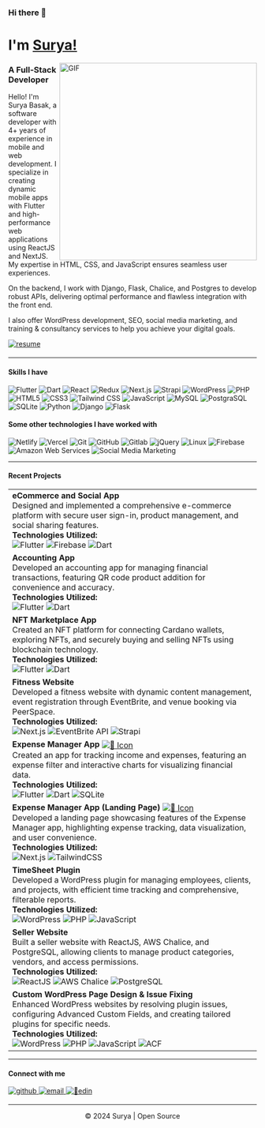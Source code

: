 ### Hi there 👋 
# I'm [Surya!](https://github.com/thesurjo) 

<img align="right" alt="GIF" width="400px" src="https://i.imgur.com/426UaGw.png" />

### A Full-Stack Developer


Hello! I'm Surya Basak, a software developer with 4+ years of experience in mobile and web development. I specialize in creating dynamic mobile apps with Flutter and high-performance web applications using ReactJS and NextJS. My expertise in HTML, CSS, and JavaScript ensures seamless user experiences.

On the backend, I work with Django, Flask, Chalice, and Postgres to develop robust APIs, delivering optimal performance and flawless integration with the front end.

I also offer WordPress development, SEO, social media marketing, and training & consultancy services to help you achieve your digital goals.
<div align="start">
<a href="https://suryabasak.netlify.app/resume" target="_blank">
  <img src="https://img.shields.io/badge/resume-%23ff6f61.svg?&style=for-the-badge&logo=readme&logoColor=white" alt="resume" style="margin-bottom: 5px;" />
</a>
</div>

---

#### Skills I have

![Flutter](https://img.shields.io/badge/-Flutter-000000?style=flat&logo=flutter)
![Dart](https://img.shields.io/badge/-Dart-000000?style=flat&logo=Dart)
![React](https://img.shields.io/badge/-React-000000?style=flat&logo=react)
![Redux](https://img.shields.io/badge/-Redux-black?style=flat-square&logo=Redux)
![Next.js](https://img.shields.io/badge/-Next-black?style=flat-square&logo=Next.js)
![Strapi](https://img.shields.io/badge/-Strapi-000000?style=flat&logo=strapi)
![WordPress](https://img.shields.io/badge/-WordPress-000000?style=flat&logo=wordpress)
![PHP](https://img.shields.io/badge/-PHP-000000?style=flat&logo=PHP)
![HTML5](https://img.shields.io/badge/-HTML5-000000?style=flat&logo=HTML5)
![CSS3](https://img.shields.io/badge/-CSS3-000000?style=flat&logo=CSS3)
![Tailwind CSS](https://img.shields.io/badge/-Tailwind%20CSS-000000?style=flat&logo=tailwindcss&logoColor=white)
![JavaScript](https://img.shields.io/badge/-JavaScript-000000?style=flat&logo=JavaScript)
![MySQL](https://img.shields.io/badge/-MySQL-000000?style=flat&logo=mysql&logoColor=white)
![PostgraSQL](https://img.shields.io/badge/-PostgraSQL-000000?style=flat&logo=postgresql)
![SQLite](https://img.shields.io/badge/-SQLite-000000?style=flat&logo=sqlite)
![Python](https://img.shields.io/badge/-Python-000000?style=flat&logo=python)
![Django](https://img.shields.io/badge/-Django-000000?style=flat&logo=django)
![Flask](https://img.shields.io/badge/-Flask-000000?style=flat&logo=Flask)

#### Some other technologies I have worked with

![Netlify](https://img.shields.io/badge/-Netlify-222222?style=flat-square&logo=netlify)
![Vercel](https://img.shields.io/badge/-Vercel-222222?style=flat-square&logo=vercel)
![Git](https://img.shields.io/badge/-Git-222222?style=flat-square&logo=git)
![GitHub](https://img.shields.io/badge/-GitHub-222222?style=flat-square&logo=github)
![Gitlab](https://img.shields.io/badge/-Gitlab-222222?style=flat-square&logo=gitlab)
![jQuery](https://img.shields.io/badge/-jQuery-222222?style=flat&logo=jQuery&logoColor=0769AD)
![Linux](https://img.shields.io/badge/-Linux-222222?style=flat&logo=linux&logoColor=FCC624)
![Firebase](https://img.shields.io/badge/Firebase-222222?style=flat-square&logo=firebase)
![Amazon Web Services](https://img.shields.io/badge/-Amazon%20Web%20Services-222222?style=flat-square&logo=Amazon-Web-Service)
![Social Media Marketing](https://img.shields.io/badge/-Social%20Media%20Marketing-222222?style=flat-square&logo=Social-Media-Marketing)
<br/>

---

#### Recent Projects

<table>
  <tbody>
    <!-- PROJECT:START -->
    <tr>
      <td>
        <strong><a href="#" style="text-decoration: none;">eCommerce and Social App</a></strong> <br/>
        Designed and implemented a comprehensive e-commerce platform with secure user sign-in, product management, and social sharing features.<br/>
        <strong>Technologies Utilized:</strong><br/>
        <img src="https://img.shields.io/badge/-Flutter-000000?style=flat&logo=flutter" alt="Flutter"/>
        <img src="https://img.shields.io/badge/Firebase-000000?style=flat-square&logo=firebase" alt="Firebase"/>
        <img src="https://img.shields.io/badge/-Dart-000000?style=flat&logo=Dart" alt="Dart"/>
      </td>
    </tr>
    <tr>
      <td>
        <strong><a href="#" style="text-decoration: none;">Accounting App</a></strong> <br/>
        Developed an accounting app for managing financial transactions, featuring QR code product addition for convenience and accuracy.<br/>
        <strong>Technologies Utilized:</strong><br/>
        <img src="https://img.shields.io/badge/-Flutter-000000?style=flat&logo=flutter" alt="Flutter"/>
        <img src="https://img.shields.io/badge/-Dart-000000?style=flat&logo=Dart" alt="Dart"/>
      </td>
    </tr>
    <tr>
      <td>
        <strong><a href="#" style="text-decoration: none;">NFT Marketplace App</a></strong><br/>
        Created an NFT platform for connecting Cardano wallets, exploring NFTs, and securely buying and selling NFTs using blockchain technology.<br/>
        <strong>Technologies Utilized:</strong><br/>
        <img src="https://img.shields.io/badge/-Flutter-000000?style=flat&logo=flutter" alt="Flutter"/>
        <img src="https://img.shields.io/badge/-Dart-000000?style=flat&logo=Dart" alt="Dart"/>
      </td>
    </tr>
    <tr>
      <td>
        <strong><a href="#" style="text-decoration: none;">Fitness Website</a></strong><br/>
        Developed a fitness website with dynamic content management, event registration through EventBrite, and venue booking via PeerSpace.<br/>
        <strong>Technologies Utilized:</strong><br/>
        <img src="https://img.shields.io/badge/-Next.js-000000?style=flat&logo=next.js" alt="Next.js"/>
        <img src="https://img.shields.io/badge/-EventBrite_API-000000?style=flat" alt="EventBrite API"/>
        <img src="https://img.shields.io/badge/-Strapi-000000?style=flat&logo=strapi" alt="Strapi"/>
      </td>
    </tr>
    <tr>
      <td>
        <strong><a href="https://play.google.com/store/apps/details?id=com.finance.khorcha" style="text-decoration: none;">Expense Manager App</a></strong> <a href="https://play.google.com/store/apps/details?id=com.finance.khorcha"><img src="https://img.shields.io/badge/-🔗-ffffff?style=flat&logo=🔗" alt="🔗 Icon" style="vertical-align: middle;"/></a><br/>
        Created an app for tracking income and expenses, featuring an expense filter and interactive charts for visualizing financial data.<br/>
        <strong>Technologies Utilized:</strong><br/>
        <img src="https://img.shields.io/badge/-Flutter-000000?style=flat&logo=flutter" alt="Flutter"/>
        <img src="https://img.shields.io/badge/-Dart-000000?style=flat&logo=Dart" alt="Dart"/>
        <img src="https://img.shields.io/badge/-SQLite-000000?style=flat&logo=sqlite" alt="SQLite"/>
      </td>
    </tr>
    <tr>
      <td>
        <strong><a href="https://khorcha.in/" style="text-decoration: none;">Expense Manager App (Landing Page)</a></strong> <a href="https://khorcha.in/"><img src="https://img.shields.io/badge/-🔗-ffffff?style=flat&logo=🔗" alt="🔗 Icon" style="vertical-align: middle;"/></a><br/>
        Developed a landing page showcasing features of the Expense Manager app, highlighting expense tracking, data visualization, and user convenience.<br/>
        <strong>Technologies Utilized:</strong><br/>
        <img src="https://img.shields.io/badge/-Next.js-000000?style=flat&logo=next.js" alt="Next.js"/>
        <img src="https://img.shields.io/badge/-TailwindCSS-000000?style=flat&logo=tailwindcss" alt="TailwindCSS"/>
      </td>
    </tr>
    <tr>
      <td>
        <strong><a href="#" style="text-decoration: none;">TimeSheet Plugin</a></strong><br/>
        Developed a WordPress plugin for managing employees, clients, and projects, with efficient time tracking and comprehensive, filterable reports.<br/>
        <strong>Technologies Utilized:</strong><br/>
        <img src="https://img.shields.io/badge/-WordPress-000000?style=flat&logo=wordpress" alt="WordPress"/>
        <img src="https://img.shields.io/badge/-PHP-000000?style=flat&logo=php" alt="PHP"/>
        <img src="https://img.shields.io/badge/-JavaScript-000000?style=flat&logo=javascript" alt="JavaScript"/>
      </td>
    </tr>
    <tr>
      <td>
        <strong><a href="#" style="text-decoration: none;">Seller Website</a></strong> <br/>
        Built a seller website with ReactJS, AWS Chalice, and PostgreSQL, allowing clients to manage product categories, vendors, and access permissions.<br/>
        <strong>Technologies Utilized:</strong><br/>
        <img src="https://img.shields.io/badge/-ReactJS-000000?style=flat&logo=react" alt="ReactJS"/>
        <img src="https://img.shields.io/badge/-AWS_Chalice-000000?style=flat&logo=amazon-aws" alt="AWS Chalice"/>
        <img src="https://img.shields.io/badge/-PostgreSQL-000000?style=flat&logo=postgresql" alt="PostgreSQL"/>
      </td>
    </tr>
    <tr>
      <td>
        <strong><a href="#" style="text-decoration: none;">Custom WordPress Page Design & Issue Fixing</a></strong><br/>
        Enhanced WordPress websites by resolving plugin issues, configuring Advanced Custom Fields, and creating tailored plugins for specific needs.<br/>
        <strong>Technologies Utilized:</strong><br/>
        <img src="https://img.shields.io/badge/-WordPress-000000?style=flat&logo=wordpress" alt="WordPress"/>
        <img src="https://img.shields.io/badge/-PHP-000000?style=flat&logo=php" alt="PHP"/>
        <img src="https://img.shields.io/badge/-JavaScript-000000?style=flat&logo=javascript" alt="JavaScript"/>
        <img src="https://img.shields.io/badge/-ACF-000000?style=flat&logo=advanced-custom-fields" alt="ACF"/>
      </td>
    </tr>
    <!-- PROJECT:END -->
  </tbody>
</table>


---

#### Connect with me
<div align="start">
<a href="https://github.com/thesurjo" target="_blank">
<img src=https://img.shields.io/badge/github-%2324292e.svg?&style=for-the-badge&logo=github&logoColor=white alt=github style="margin-bottom: 5px;" />
</a>
<a href="mailto:suryabasak10@gmail.com" target="_blank">
  <img src="https://img.shields.io/badge/email-%23D14836.svg?&style=for-the-badge&logo=gmail&logoColor=white" alt="email" style="margin-bottom: 5px;" />
</a>
<a href="https://🔗edin.com/in/suryabasak" target="_blank">
<img src=https://img.shields.io/badge/🔗edin-%231E77B5.svg?&style=for-the-badge&logo=🔗edin&logoColor=white alt=🔗edin style="margin-bottom: 5px;" />
</a>
</div>  

---

<div align="center">
<p>© 2024 Surya | Open Source</p>
</div>
  